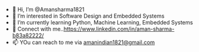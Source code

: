 - 👋 Hi, I’m @Amansharma1821
- 👀 I’m interested in Software Design and Embedded Systems
- 🌱 I’m currently learning Python, Machine Learning, Embedded Systems
- 💞️ Connect with me..https://www.linkedin.com/in/aman-sharma-b83a82222/
- 📫 YOu can reach to me via amanindian1821@gmail.com


<!---
Amansharma1821/Amansharma1821 is a ✨ special ✨ repository because its `README.md` (this file) appears on your GitHub profile.
You can click the Preview link to take a look at your changes.
--->
